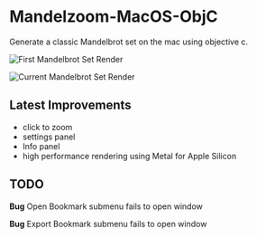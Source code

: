 # Mandelzoom-MacOS-ObjC

Generate a classic Mandelbrot set on the mac using objective c.

![First Mandelbrot Set Render](https://i.imgur.com/mKIrCGP.png)

![Current Mandelbrot Set Render](https://i.imgur.com/gr73mez.png)

## Latest Improvements

* click to zoom
* settings panel
* Info panel
* high performance rendering using Metal for Apple Silicon 



## TODO

**Bug** Open Bookmark submenu fails to open window

**Bug** Export Bookmark submenu fails to open window
